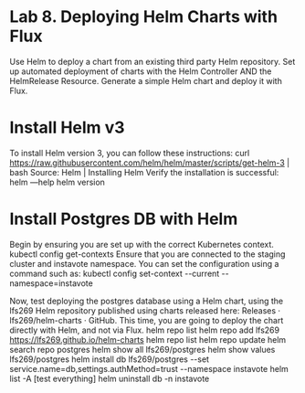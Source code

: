 # Lab 8. Deploying Helm Charts with Flux

Use Helm to deploy a chart from an existing third party Helm repository.
Set up automated deployment of charts with the Helm Controller AND the HelmRelease
Resource.
Generate a simple Helm chart and deploy it with Flux.

# Install Helm v3

To install Helm version 3, you can follow these instructions:
curl
https://raw.githubusercontent.com/helm/helm/master/scripts/get-helm-3
| bash
Source: Helm | Installing Helm
Verify the installation is successful:
helm —help
helm version

# Install Postgres DB with Helm

Begin by ensuring you are set up with the correct Kubernetes context.
kubectl config get-contexts
Ensure that you are connected to the staging cluster and instavote namespace. You can
set the configuration using a command such as:
kubectl config set-context --current --namespace=instavote

Now, test deploying the postgres database using a Helm chart, using the lfs269 Helm
repository published using charts released here: Releases · lfs269/helm-charts · GitHub. This
time, you are going to deploy the chart directly with Helm, and not via Flux.
helm repo list
helm repo add lfs269 https://lfs269.github.io/helm-charts
helm repo list
helm repo update
helm search repo postgres
helm show all lfs269/postgres
helm show values lfs269/postgres
helm install db lfs269/postgres --set
service.name=db,settings.authMethod=trust --namespace instavote
helm list -A
[test everything]
helm uninstall db -n instavote